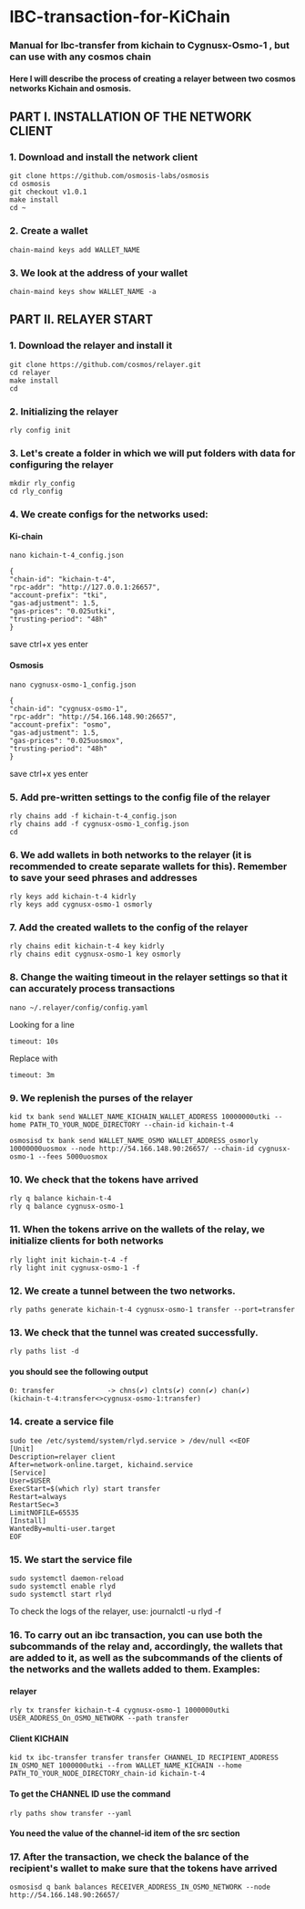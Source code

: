 # IBC-transaction-for-KiChain
### Manual for Ibc-transfer from kichain to Cygnusx-Osmo-1 , but can use with any cosmos chain

#### Here I will describe the process of creating a relayer between two cosmos networks Kichain and osmosis.

## PART I. INSTALLATION OF THE NETWORK CLIENT

### 1. Download and install the network client

    git clone https://github.com/osmosis-labs/osmosis
    cd osmosis
    git checkout v1.0.1
    make install
    cd ~
	
### 2. Create a wallet

    chain-maind keys add WALLET_NAME

### 3. We look at the address of your wallet

    chain-maind keys show WALLET_NAME -a
	
## PART II. RELAYER START

### 1. Download the relayer and install it

    git clone https://github.com/cosmos/relayer.git
    cd relayer
    make install
    cd
	
### 2. Initializing the relayer

    rly config init

### 3. Let's create a folder in which we will put folders with data for configuring the relayer

    mkdir rly_config
    cd rly_config

### 4. We create configs for the networks used:

#### Ki-chain

    nano kichain-t-4_config.json

    {
	"chain-id": "kichain-t-4",
	"rpc-addr": "http://127.0.0.1:26657",
	"account-prefix": "tki",
	"gas-adjustment": 1.5,
	"gas-prices": "0.025utki",
	"trusting-period": "48h"
	}

save ctrl+x yes enter 

#### Osmosis

    nano cygnusx-osmo-1_config.json

    {
	"chain-id": "cygnusx-osmo-1",
	"rpc-addr": "http://54.166.148.90:26657",
	"account-prefix": "osmo",
	"gas-adjustment": 1.5,
	"gas-prices": "0.025uosmox",
	"trusting-period": "48h"
	}
	
save ctrl+x yes enter
	
### 5. Add pre-written settings to the config file of the relayer

    rly chains add -f kichain-t-4_config.json
    rly chains add -f cygnusx-osmo-1_config.json
    cd
	
### 6. We add wallets in both networks to the relayer (it is recommended to create separate wallets for this). Remember to save your seed phrases and addresses

    rly keys add kichain-t-4 kidrly
    rly keys add cygnusx-osmo-1 osmorly

### 7. Add the created wallets to the config of the relayer

    rly chains edit kichain-t-4 key kidrly
    rly chains edit cygnusx-osmo-1 key osmorly
	
### 8. Change the waiting timeout in the relayer settings so that it can accurately process transactions

    nano ~/.relayer/config/config.yaml

Looking for a line

    timeout: 10s
	
Replace with

    timeout: 3m
	
### 9. We replenish the purses of the relayer

    kid tx bank send WALLET_NAME_KICHAIN_WALLET_ADDRESS 10000000utki --home PATH_TO_YOUR_NODE_DIRECTORY --chain-id kichain-t-4
	
	osmosisd tx bank send WALLET_NAME_OSMO WALLET_ADDRESS_osmorly 10000000uosmox --node http://54.166.148.90:26657/ --chain-id cygnusx-osmo-1 --fees 5000uosmox
	
### 10. We check that the tokens have arrived
    rly q balance kichain-t-4
    rly q balance cygnusx-osmo-1
	
### 11. When the tokens arrive on the wallets of the relay, we initialize clients for both networks

    rly light init kichain-t-4 -f
    rly light init cygnusx-osmo-1 -f
	
### 12. We create a tunnel between the two networks.

    rly paths generate kichain-t-4 cygnusx-osmo-1 transfer --port=transfer
	
### 13. We check that the tunnel was created successfully.

    rly paths list -d
	
#### you should see the following output

    0: transfer             -> chns(✔) clnts(✔) conn(✔) chan(✔) 
	(kichain-t-4:transfer<>cygnusx-osmo-1:transfer)
	
### 14. create a service file

    sudo tee /etc/systemd/system/rlyd.service > /dev/null <<EOF
	[Unit]
	Description=relayer client
	After=network-online.target, kichaind.service
	[Service]
	User=$USER
	ExecStart=$(which rly) start transfer
	Restart=always
	RestartSec=3
	LimitNOFILE=65535
	[Install]
	WantedBy=multi-user.target
	EOF
	
### 15. We start the service file

    sudo systemctl daemon-reload
    sudo systemctl enable rlyd
    sudo systemctl start rlyd

To check the logs of the relayer, use:
    journalctl -u rlyd -f
	
### 16. To carry out an ibc transaction, you can use both the subcommands of the relay and, accordingly, the wallets that are added to it, as well as the subcommands of the clients of the networks and the wallets added to them. Examples:

#### relayer

    rly tx transfer kichain-t-4 cygnusx-osmo-1 1000000utki USER_ADDRESS_On_OSMO_NETWORK --path transfer
	
#### Client KICHAIN

    kid tx ibc-transfer transfer transfer CHANNEL_ID RECIPIENT_ADDRESS IN_OSMO_NET 1000000utki --from WALLET_NAME_KICHAIN --home PATH_TO_YOUR_NODE_DIRECTORY_chain-id kichain-t-4
	
#### To get the CHANNEL ID use the command

    rly paths show transfer --yaml
	
#### You need the value of the channel-id item of the src section

### 17. After the transaction, we check the balance of the recipient's wallet to make sure that the tokens have arrived

    osmosisd q bank balances RECEIVER_ADDRESS_IN_OSMO_NETWORK --node http://54.166.148.90:26657/
